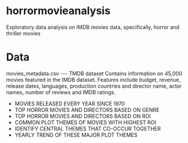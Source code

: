# horrormovieanalysis
Exploratory data analysis on IMDB movies data, specifically, horror and thriller movies

# Data
movies_metadata.csv --- TMDB dataset Contains information on 45,000 movies featured in the IMDB dataset. Features include  budget, revenue, release dates, languages, production countries and director name, actor names, number of reviews and IMDB ratings.

* MOVIES RELEASED EVERY YEAR SINCE 1970
* TOP HORROR MOVIES AND DIRECTORS BASED ON GENRE
* TOP HORROR MOVIES AND DIRECTORS BASED ON ROI
* COMMON PLOT THEMES OF MOVIES WITH HIGHEST ROI
* IDENTIFY CENTRAL THEMES THAT CO-OCCUR TOGETHER
* YEARLY TREND OF THESE MAJOR PLOT THEMES
